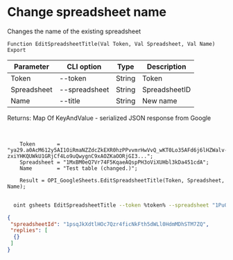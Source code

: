 ﻿---
sidebar_position: 3
---

# Change spreadsheet name
 Changes the name of the existing spreadsheet



`Function EditSpreadsheetTitle(Val Token, Val Spreadsheet, Val Name) Export`

  | Parameter | CLI option | Type | Description |
  |-|-|-|-|
  | Token | --token | String | Token |
  | Spreadsheet | --spreadsheet | String | SpreadsheetID |
  | Name | --title | String | New name |

  
  Returns:  Map Of KeyAndValue - serialized JSON response from Google

<br/>




```bsl title="Code example"
    Token       = "ya29.a0AcM612y5AI1OiRmaNZZdcZkEXR0hzPPvvmrHwVvQ_wKT0Lo35AFd6j6lHZWalv-zxiYHKQUWkU1GRjCf4Lo9uQwygnC9xAOZKaOORjGI3...";
    Spreadsheet = "1MxBM0eQ7Vr74F5KqaeAQspPH3oViXUHbl3kDa451cdA";
    Name        = "Test table (changed.)";

    Result = OPI_GoogleSheets.EditSpreadsheetTitle(Token, Spreadsheet, Name);
```



```sh title="CLI command example"
    
  oint gsheets EditSpreadsheetTitle --token %token% --spreadsheet "1Pu07Y5UiGVfW4fqfP7tcSQtdSX_2wdm2Ih23zlxJJwc" --title "Test table (changed.)"

```

```json title="Result"
{
 "spreadsheetId": "1psqJkXdtlHOc7Qzr4ficNkFth5dWLl0HdmMDhSTM7ZQ",
 "replies": [
  {}
 ]
}
```
